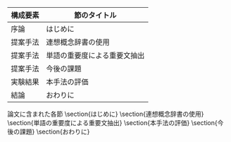 構成要素 | 節のタイトル
 --- | --- 
序論 | はじめに
提案手法 | 連想概念辞書の使用
提案手法 | 単語の重要度による重要文抽出
提案手法 | 今後の課題
実験結果 | 本手法の評価
結論 | おわりに

論文に含まれた各節
\section{はじめに}
\section{連想概念辞書の使用}
\section{単語の重要度による重要文抽出}
\section{本手法の評価}
\section{今後の課題}
\section{おわりに}
